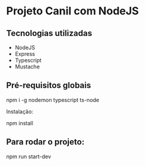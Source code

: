 # Projeto Canil com NodeJS

## Tecnologias utilizadas

- NodeJS
- Express
- Typescript
- Mustache

## Pré-requisitos globais


npm i -g nodemon typescript ts-node

Instalação:

npm install

## Para rodar o projeto:
npm run start-dev
